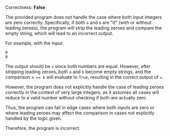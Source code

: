Correctness: **False**

The provided program does not handle the case where both input integers are zero correctly. Specifically, if both `a` and `b` are "0" (with or without leading zeroes), the program will strip the leading zeroes and compare the empty string, which will lead to an incorrect output.

For example, with the input:
```
0
0
```
The output should be `=` since both numbers are equal. However, after stripping leading zeroes, both `a` and `b` become empty strings, and the comparison `a == b` will evaluate to `True`, resulting in the correct output of `=`. 

However, the program does not explicitly handle the case of leading zeroes correctly in the context of very large integers, as it assumes all cases will reduce to a valid number without checking if both are actually zero.

Thus, the program can fail in edge cases where both inputs are zero or where leading zeroes may affect the comparison in cases not explicitly handled by the logic given. 

Therefore, the program is incorrect.